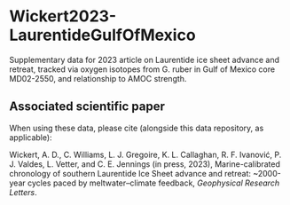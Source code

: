 # Wickert2023-LaurentideGulfOfMexico
Supplementary data for 2023 article on Laurentide ice sheet advance and retreat, tracked via oxygen isotopes from G. ruber in Gulf of Mexico core MD02-2550, and relationship to AMOC strength.

## Associated scientific paper

When using these data, please cite (alongside this data repository, as applicable):

Wickert, A. D., C. Williams, L. J. Gregoire, K. L. Callaghan, R. F. Ivanović, P. J. Valdes,
L. Vetter, and C. E. Jennings
(in press, 2023),
Marine-calibrated chronology of southern
Laurentide Ice Sheet advance and retreat: ~2000-year cycles paced by meltwater–climate
feedback,
*Geophysical Research Letters*.

